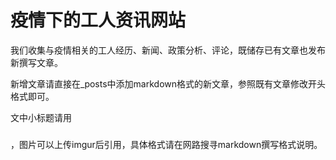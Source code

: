 # 疫情下的工人资讯网站

我们收集与疫情相关的工人经历、新闻、政策分析、评论，既储存已有文章也发布新撰写文章。

新增文章请直接在_posts中添加markdown格式的新文章，参照既有文章修改开头格式即可。

文中小标题请用<h3></h3>，图片可以上传imgur后引用，具体格式请在网路搜寻markdown撰写格式说明。
